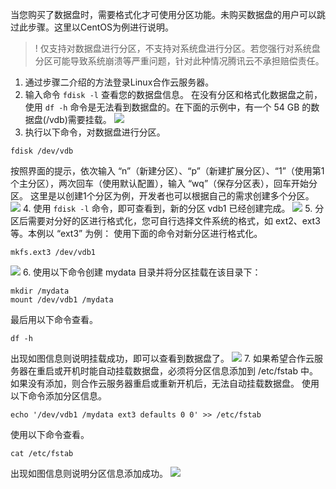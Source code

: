 当您购买了数据盘时，需要格式化才可使用分区功能。未购买数据盘的用户可以跳过此步骤。这里以CentOS为例进行说明。
>! 仅支持对数据盘进行分区，不支持对系统盘进行分区。若您强行对系统盘分区可能导致系统崩溃等严重问题，针对此种情况腾讯云不承担赔偿责任。
>

1. 通过步骤二介绍的方法登录Linux合作云服务器。
2. 输入命令 `fdisk -l` 查看您的数据盘信息。
在没有分区和格式化数据盘之前，使用 `df -h` 命令是无法看到数据盘的。在下面的示例中，有一个 54 GB 的数据盘(/vdb)需要挂载。
![](https://main.qcloudimg.com/raw/61f5dd4dd3f576ef615cbb63d987348d.png)
3. 执行以下命令，对数据盘进行分区。
```
fdisk /dev/vdb
```
按照界面的提示，依次输入 “n”（新建分区）、“p”（新建扩展分区）、“1”（使用第1个主分区），两次回车（使用默认配置），输入 “wq”（保存分区表），回车开始分区。
这里是以创建1个分区为例，开发者也可以根据自己的需求创建多个分区。
![](https://main.qcloudimg.com/raw/9398eba43945b8f6baa2b4b411d87388.png)
4. 使用 `fdisk -l` 命令，即可查看到，新的分区 vdb1 已经创建完成。
![](https://main.qcloudimg.com/raw/07c70d19bda646549daebdc0c6a2f4d5.png)
5. 分区后需要对分好的区进行格式化，您可自行选择文件系统的格式，如 ext2、ext3 等。本例以 “ext3” 为例：
使用下面的命令对新分区进行格式化。 
```
mkfs.ext3 /dev/vdb1
```
![](https://main.qcloudimg.com/raw/27643000bdc064aabb7fddf65e6055b1.png)
6. 使用以下命令创建 mydata 目录并将分区挂载在该目录下：
```
mkdir /mydata
mount /dev/vdb1 /mydata
```
最后用以下命令查看。
```
df -h
```
出现如图信息则说明挂载成功，即可以查看到数据盘了。
![](https://main.qcloudimg.com/raw/d815878cb0902f4be43b9f2fbd107a23.png)
7. 如果希望合作云服务器在重启或开机时能自动挂载数据盘，必须将分区信息添加到 /etc/fstab 中。如果没有添加，则合作云服务器重启或重新开机后，无法自动挂载数据盘。
使用以下命令添加分区信息。
```
echo '/dev/vdb1 /mydata ext3 defaults 0 0' >> /etc/fstab
```
使用以下命令查看。
```
cat /etc/fstab
```
出现如图信息则说明分区信息添加成功。
![](https://main.qcloudimg.com/raw/a9a5012fab84ce0c3a0ebccbaa008b9a.png)

